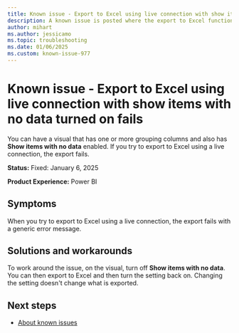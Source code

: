 ```yaml
---
title: Known issue - Export to Excel using live connection with show items with no data turned on fails
description: A known issue is posted where the export to Excel functionality using live connection with show items with no data turned on fails.
author: mihart
ms.author: jessicamo
ms.topic: troubleshooting  
ms.date: 01/06/2025
ms.custom: known-issue-977
---
```


# Known issue - Export to Excel using live connection with show items with no data turned on fails

You can have a visual that has one or more grouping columns and also has **Show items with no data** enabled. If you try to export to Excel using a live connection, the export fails.

**Status:** Fixed: January 6, 2025

**Product Experience:** Power BI

## Symptoms

When you try to export to Excel using a live connection, the export fails with a generic error message.

## Solutions and workarounds

To work around the issue, on the visual, turn off **Show items with no data**. You can then export to Excel and then turn the setting back on. Changing the setting doesn't change what is exported.

## Next steps

- [About known issues](https://support.fabric.microsoft.com/known-issues)
